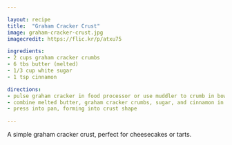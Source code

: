 ```yaml
---

layout: recipe
title:  "Graham Cracker Crust"
image: graham-cracker-crust.jpg
imagecredit: https://flic.kr/p/atxu75

ingredients:
- 2 cups graham cracker crumbs
- 6 tbs butter (melted)
- 1/3 cup white sugar
- 1 tsp cinnamon

directions:
- pulse graham cracker in food processor or use muddler to crumb in bowl
- combine melted butter, graham cracker crumbs, sugar, and cinnamon in a bowl
- press into pan, forming into crust shape

---
```


A simple graham cracker crust, perfect for cheesecakes or tarts.
